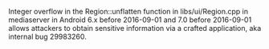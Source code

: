 Integer overflow in the Region::unflatten function in libs/ui/Region.cpp in mediaserver in Android 6.x before 2016-09-01 and 7.0 before 2016-09-01 allows attackers to obtain sensitive information via a crafted application, aka internal bug 29983260.